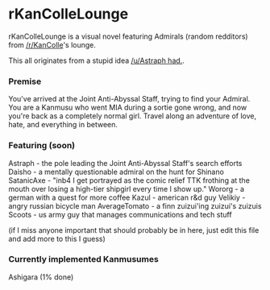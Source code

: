# rKanColleLounge

rKanColleLounge is a visual novel featuring Admirals (random redditors) from [/r/KanColle](https://www.reddit.com/r/kancolle/)'s lounge. 

This all originates from a stupid idea [/u/Astraph had.](https://www.reddit.com/r/kancolle/comments/7e2fu4/the_admirals_lounge/dq9qus1/).


### Premise

You've arrived at the Joint Anti-Abyssal Staff, trying to find your Admiral. You are a Kanmusu who went MIA during a sortie gone wrong, and now you're back as a completely normal girl. Travel along an adventure of love, hate, and everything in between.

### Featuring (soon)

Astraph - the pole leading the Joint Anti-Abyssal Staff's search efforts
Daisho - a mentally questionable admiral on the hunt for Shinano
SatanicAxe - "inb4 I get portrayed as the comic relief TTK frothing at the mouth over losing a high-tier shipgirl every time I show up."
Wororg - a german with a quest for more coffee
Kazul - american r&d guy
Velikiy - angry russian bicycle man
AverageTomato - a finn zuizui'ing zuizui's zuizuis
Scoots - us army guy that manages communications and tech stuff

(if I miss anyone important that should probably be in here, just edit this file and add more to this I guess)

### Currently implemented Kanmusumes

Ashigara (1% done)